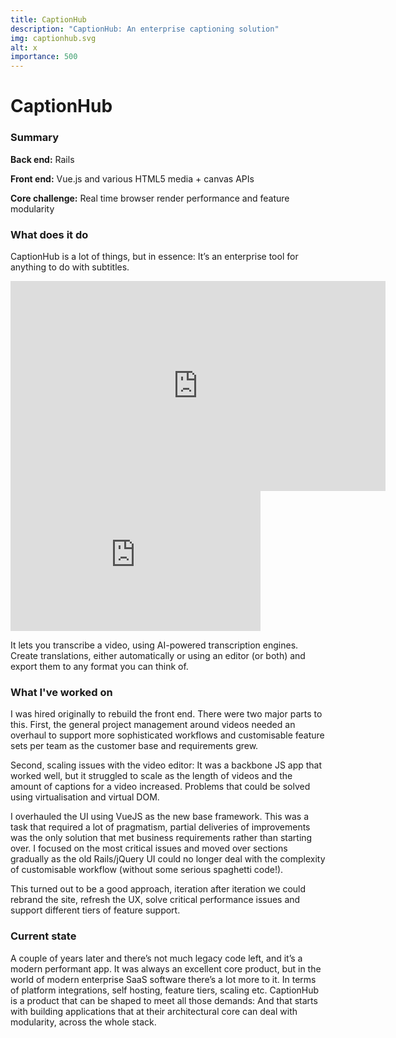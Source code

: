 ```yaml
---
title: CaptionHub
description: "CaptionHub: An enterprise captioning solution"
img: captionhub.svg
alt: x
importance: 500
---
```


# CaptionHub

### Summary

**Back end:** Rails

**Front end:** Vue.js and various HTML5 media + canvas APIs

**Core challenge:** Real time browser render performance and feature modularity

### What does it do

CaptionHub is a lot of things, but in essence: It’s an enterprise tool for
anything to do with subtitles.

<div>
  <iframe
    allowtransparency="true"
    title="Wistia video player"
    allowFullscreen
    frameborder="0"
    scrolling="no"
    class="wistia_embed mx-auto hidden md:block"
    name="wistia_embed"
    src="https://fast.wistia.net/embed/iframe/57crmj04yq"
    width="600"
    height="336">
  </iframe>

  <!-- sm screen embed version -->
  <iframe
    allowtransparency="true"
    title="Wistia video player"
    allowFullscreen
    frameborder="0"
    scrolling="no"
    class="wistia_embed mx-auto md:hidden"
    name="wistia_embed"
    src="https://fast.wistia.net/embed/iframe/57crmj04yq"
    width="400"
    height="224">
  </iframe>
</div>

It lets you transcribe a video, using AI-powered transcription engines. Create
translations, either automatically or using an editor (or both) and export them
to any format you can think of.

### What I've worked on

I was hired originally to rebuild the front end. There were two major parts to
this. First, the general project management around videos needed an overhaul to
support more sophisticated workflows and customisable feature sets per team as
the customer base and requirements grew.

Second, scaling issues with the video editor: It was a backbone JS app that
worked well, but it struggled to scale as the length of videos and the amount
of captions for a video increased. Problems that could be solved using
virtualisation and virtual DOM.

I overhauled the UI using VueJS as the new base framework. This was a task that
required a lot of pragmatism, partial deliveries of improvements was the only
solution that met business requirements rather than starting over.  I focused
on the most critical issues and moved over sections gradually as the old
Rails/jQuery UI could no longer deal with the complexity of customisable
workflow (without some serious spaghetti code!).

This turned out to be a good approach, iteration after iteration we could
rebrand the site, refresh the UX, solve critical performance issues and support
different tiers of feature support.

### Current state

A couple of years later and there’s not much legacy code left, and it’s a
modern performant app. It was always an excellent core product, but in the
world of modern enterprise SaaS software there’s a lot more to it. In terms of
platform integrations, self hosting, feature tiers, scaling etc. CaptionHub is
a product that can be shaped to meet all those demands: And that starts with
building applications that at their architectural core can deal with
modularity, across the whole stack.
